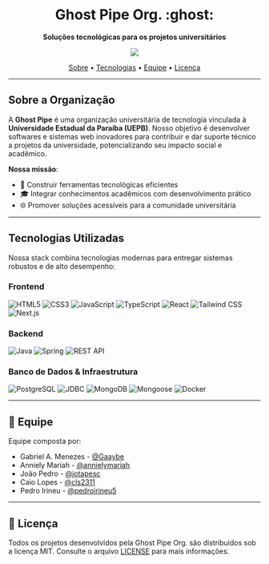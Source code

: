 <h1 align="center">
  Ghost Pipe Org. :ghost: 
</h1> 

<p align="center">
  <strong>Soluções tecnológicas para os projetos universitários</strong> 
</p>
<p align="center">
  <img src='https://badges.frapsoft.com/os/v3/open-source.svg?v=103')> 
</p>

<p align="center">
  <a href="#-sobre">Sobre</a> •
  <a href="#-tecnologias">Tecnologias</a> •
  <a href="#-equipe">Equipe</a> •
  <a href="#-licença">Licença</a>
</p>

---

## Sobre a Organização

A **Ghost Pipe** é uma organização universitária de tecnologia vinculada à **Universidade Estadual da Paraíba (UEPB)**. Nosso objetivo é desenvolver softwares e sistemas web inovadores para contribuir e dar suporte técnico a projetos da universidade, potencializando seu impacto social e acadêmico.

**Nossa missão**:
- :wrench: Construir ferramentas tecnológicas eficientes
- :mortar_board: Integrar conhecimentos acadêmicos com desenvolvimento prático
- :globe_with_meridians: Promover soluções acessíveis para a comunidade universitária

---

## Tecnologias Utilizadas

Nossa stack combina tecnologias modernas para entregar sistemas robustos e de alto desempenho:

### Frontend
<p> <img src="https://img.shields.io/badge/HTML5-E34F26?style=for-the-badge&logo=html5&logoColor=white" alt="HTML5">
  <img src="https://img.shields.io/badge/CSS3-1572B6?style=for-the-badge&logo=css3&logoColor=white" alt="CSS3">
  <img src="https://img.shields.io/badge/JavaScript-F7DF1E?style=for-the-badge&logo=javascript&logoColor=black" alt="JavaScript">
    <img src="https://img.shields.io/badge/TypeScript-3178C6?style=for-the-badge&logo=typescript&logoColor=white" alt="TypeScript">
  <img src="https://img.shields.io/badge/React-61DAFB?style=for-the-badge&logo=react&logoColor=black" alt="React">
  <img src="https://img.shields.io/badge/Tailwind_CSS-38B2AC?style=for-the-badge&logo=tailwind-css&logoColor=white" alt="Tailwind CSS">
    <img src="https://img.shields.io/badge/Next.js-000000?style=for-the-badge&logo=nextdotjs&logoColor=white" alt="Next.js">
</p>
</p>

### Backend
<p>
  <img src="https://img.shields.io/badge/Java-ED8B00?style=for-the-badge&logo=openjdk&logoColor=white" alt="Java">
  <img src="https://img.shields.io/badge/Spring-6DB33F?style=for-the-badge&logo=spring&logoColor=white" alt="Spring">
    <img src="https://img.shields.io/badge/REST-FF5733?style=for-the-badge&logo=rest&logoColor=white" alt="REST API">
</p>

### Banco de Dados & Infraestrutura
<p>
  <img src="https://img.shields.io/badge/PostgreSQL-4169E1?style=for-the-badge&logo=postgresql&logoColor=white" alt="PostgreSQL">
      <img src="https://img.shields.io/badge/JDBC-007396?style=for-the-badge&logo=java&logoColor=white" alt="JDBC">
  <img src="https://img.shields.io/badge/MongoDB-47A248?style=for-the-badge&logo=mongodb&logoColor=white" alt="MongoDB">
  <img src="https://img.shields.io/badge/Mongoose-47A248?style=for-the-badge&logo=mongodb&logoColor=white" alt="Mongoose">
  <img src="https://img.shields.io/badge/Docker-2496ED?style=for-the-badge&logo=docker&logoColor=white" alt="Docker">
</p>

---

## :busts_in_silhouette: Equipe

Equipe composta por:
- Gabriel A. Menezes - [@Gaaybe](https://github.com/Gaaaybe)
- Anniely Mariah - [@annielymariah](https://github.com/annielymariah)
- João Pedro - [@jotapesc](https://github.com/jotapesc)
- Caio Lopes - [@cls2311](https://github.com/cls2311)
- Pedro Irineu - [@pedroirineu5](https://github.com/pedroirineu5)

---

## :page_facing_up: Licença

Todos os projetos desenvolvidos pela Ghost Pipe Org. são distribuídos sob a licença MIT. Consulte o arquivo [LICENSE](LICENSE) para mais informações.
